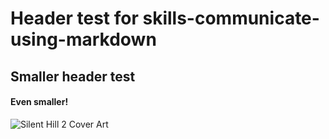 # Header test for skills-communicate-using-markdown

## Smaller header test

#### Even smaller!

![Silent Hill 2 Cover Art](https://images-wixmp-ed30a86b8c4ca887773594c2.wixmp.com/f/1057256e-383f-4417-a343-5eae9d369263/ddxi6lp-75cd791d-aa99-416f-806e-96b121b6270b.png?token=eyJ0eXAiOiJKV1QiLCJhbGciOiJIUzI1NiJ9.eyJzdWIiOiJ1cm46YXBwOjdlMGQxODg5ODIyNjQzNzNhNWYwZDQxNWVhMGQyNmUwIiwiaXNzIjoidXJuOmFwcDo3ZTBkMTg4OTgyMjY0MzczYTVmMGQ0MTVlYTBkMjZlMCIsIm9iaiI6W1t7InBhdGgiOiJcL2ZcLzEwNTcyNTZlLTM4M2YtNDQxNy1hMzQzLTVlYWU5ZDM2OTI2M1wvZGR4aTZscC03NWNkNzkxZC1hYTk5LTQxNmYtODA2ZS05NmIxMjFiNjI3MGIucG5nIn1dXSwiYXVkIjpbInVybjpzZXJ2aWNlOmZpbGUuZG93bmxvYWQiXX0.HuMGkht9C1nEkPghhz65U-Qj6MZcBPQB1Ug0oE4xzQg)

